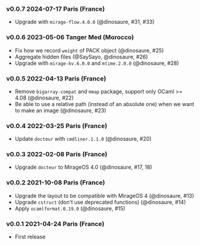 ### v0.0.7 2024-07-17 Paris (France)

- Upgrade with `mirage-flow.4.0.0` (@dinosaure, #31, #33)

### v0.0.6 2023-05-06 Tanger Med (Morocco)

- Fix how we record `weight` of PACK object (@dinosaure, #25)
- Aggregate hidden files (@SaySayo, @dinosaure, #26)
- Upgrade with `mirage-kv.6.0.0` and `mtime.2.0.0` (@dinosaure, #28)

### v0.0.5 2022-04-13 Paris (France)

- Remove `bigarray-compat` and `mmap` package, support only OCaml >= 4.08 (@dinosaure, #22)
- Be able to use a relative path (instead of an absolute one) when we want to make an image (@dinosaure, #23)

### v0.0.4 2022-03-25 Paris (France)

- Update `docteur` with `cmdliner.1.1.0` (@dinosaure, #20)

### v0.0.3 2022-02-08 Paris (France)

- Upgrade `docteur` to MirageOS 4.0 (@dinosaure, #17, 18)

### v0.0.2 2021-10-08 Paris (France)

- Upgrade the layout to be compatible with MirageOS 4 (@dinosaure, #13)
- Upgrade `cstruct` (don't use deprecated functions) (@dinosaure, #14)
- Apply `ocamlformat.0.19.0` (@dinosaure, #15)

### v0.0.1 2021-04-24 Paris (France)

- First release
